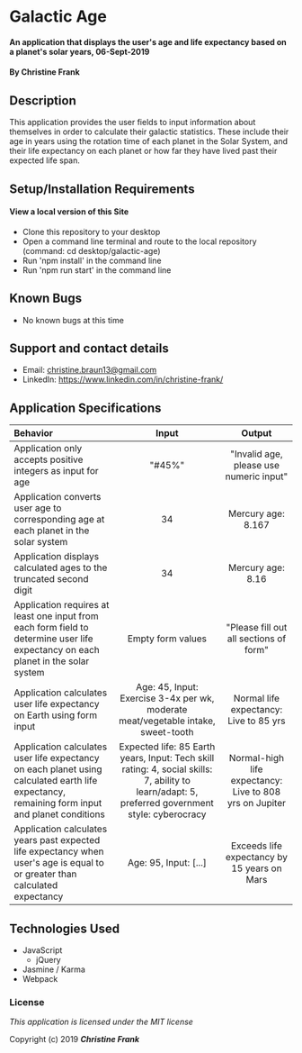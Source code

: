 # Galactic Age

#### An application that displays the user's age and life expectancy based on a planet's solar years, 06-Sept-2019

#### By **Christine Frank**

## Description

This application provides the user fields to input information about themselves in order to calculate their galactic statistics. These include their age in years using the rotation time of each planet in the Solar System, and their life expectancy on each planet or how far they have lived past their expected life span.

## Setup/Installation Requirements

#### View a local version of this Site
* Clone this repository to your desktop
* Open a command line terminal and route to the local repository (command: cd desktop/galactic-age)
* Run 'npm install' in the command line
* Run 'npm run start' in the command line

## Known Bugs

* No known bugs at this time

## Support and contact details

* Email: christine.braun13@gmail.com
* LinkedIn: https://www.linkedin.com/in/christine-frank/

## Application Specifications
|Behavior|Input|Output|
|:---|:----:|:----:|
|Application only accepts positive integers as input for age| "#45%" | "Invalid age, please use numeric input" |
|Application converts user age to corresponding age at each planet in the solar system| 34 | Mercury age: 8.167 |
|Application displays calculated ages to the truncated second digit | 34 | Mercury age: 8.16|
|Application requires at least one input from each form field to determine user life expectancy on each planet in the solar system| Empty form values | "Please fill out all sections of form"|
|Application calculates user life expectancy on Earth using form input |Age: 45, Input: Exercise 3-4x per wk, moderate meat/vegetable intake, sweet-tooth| Normal life expectancy: Live to 85 yrs |
|Application calculates user life expectancy on each planet using calculated earth life expectancy, remaining form input and planet conditions |Expected life: 85 Earth years, Input: Tech skill rating: 4, social skills: 7, ability to learn/adapt: 5, preferred government style: cyberocracy | Normal-high life expectancy: Live to 808 yrs on Jupiter |
|Application calculates years past expected life expectancy when user's age is equal to or greater than calculated expectancy |Age: 95, Input: [...] | Exceeds life expectancy by 15 years on Mars|

## Technologies Used

* JavaScript
  * jQuery
* Jasmine / Karma
* Webpack

### License

*This application is licensed under the MIT license*

Copyright (c) 2019 **_Christine Frank_**
